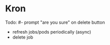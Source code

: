 # Kron

Todo:
#- prompt "are you sure" on delete button
- refresh jobs/pods periodically (async)
- delete job

